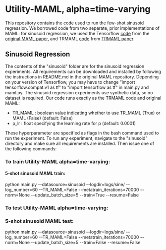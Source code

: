 # Utility-MAML, alpha=time-varying
This repository contains the code used to run the few-shot sinusoid regression. We borrowed code from two separate, prior implementations of MAML: for sinusoid regression, we used the Tensorflow [code](https://github.com/cbfinn/maml) from the [original MAML paper](https://arxiv.org/pdf/1703.03400.pdf), and TRMAML [code](https://github.com/lgcollins/tr-maml) from [TRMAML paper](https://arxiv.org/pdf/2002.04766.pdf)

## Sinusoid Regression

The contents of the "sinusoid" folder are for the sinusoid regression experiments. All requirements can be downloaded and installed by following the instructions in README.md in the original MAML repository. Depending on your version of Tensorflow, you may have to change "import tensorflow.compat.v1 as tf" to "import tensorflow as tf" in main.py and maml.py. 
The sinusoid regression experiments use synthetic data, so no dataset is required.
Our code runs exactly as the TRMAML code and original MAML:
 - TR_MAML : boolean value indicating whether to use TR_MAML (True) or MAML (False) (default: False)
 - p_lr : float specifying the learning rate for p (default: 0.0001)
 
These hyperparameter are specified as flags in the bash command used to run the experiment. To run any experiment, navigate to the "sinusoid" directory and make sure all requirements are installed. Then issue one of the following commands:

### To train Utility-MAML alpha=time-varying: 
#### 5-shot sinusoid MAML train:
python main.py --datasource=sinusoid --logdir=logs/sine/ --log_number=60 --TR_MAML=False --metatrain_iterations=70000 --norm=None --update_batch_size=5 --train=True --resume=False

### To test Utility-MAML alpha=time-varying: 
### 5-shot sinusoid MAML test:
python main.py --datasource=sinusoid --logdir=logs/sine/ --log_number=60 --TR_MAML=False --metatrain_iterations=70000 --norm=None --update_batch_size=5 --train=False --resume=False
